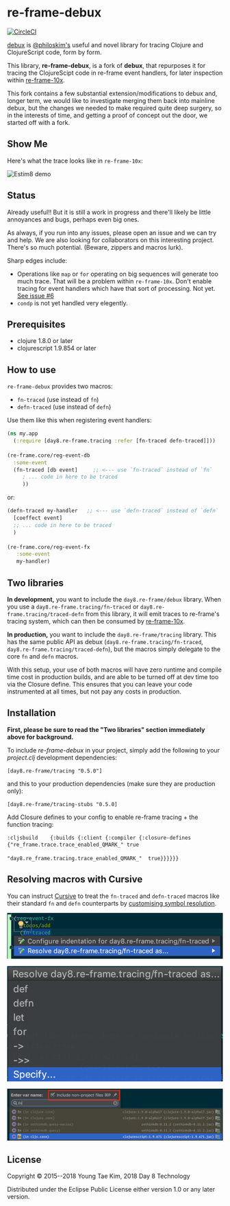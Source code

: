 # re-frame-debux

[![CircleCI](https://circleci.com/gh/Day8/re-frame-debux.svg?style=svg)](https://circleci.com/gh/Day8/re-frame-debux)

[debux](https://github.com/philoskim/debux) is [@philoskim's](https://github.com/philoskim) useful and novel library for tracing Clojure and ClojureScript code, form by form.

This library, **re-frame-debux**, is a fork of **debux**, that repurposes it for tracing the ClojureScipt code in re-frame event handlers, for later inspection within [re-frame-10x](https://github.com/Day8/re-frame-10x). 

This fork contains a few substantial extension/modifications to debux and, longer term, we would like to investigate merging them back into mainline debux, but the changes we needed to make required quite deep surgery, so in the interests of time, and getting a proof of concept out the door, we started off with a fork.

## Show Me

Here's what the trace looks like in `re-frame-10x`:

![Estim8 demo](https://github.com/Day8/re-frame-10x/blob/master/docs/images/estim8-demo.png)


## Status

Already useful!! But it is still a work in progress and there'll likely be little annoyances and bugs, perhaps even big ones.

As always, if you run into any issues, please open an issue and we can try and help. We are also looking for collaborators on this interesting project. There's so much potential. (Beware, zippers and macros lurk). 

Sharp edges include:
  - Operations like `map` or `for` operating on big sequences will generate too much trace.  That will be a problem within `re-frame-10x`. Don't enable tracing for event handlers which have that sort of processing. Not yet. [See issue #6](https://github.com/Day8/re-frame-debux/issues/6)
  - `condp` is not yet handled very elegently. 

## Prerequisites

* clojure 1.8.0 or later
* clojurescript 1.9.854 or later


## How to use

`re-frame-debux` provides two macros: 

* `fn-traced`  (use instead of `fn`)
* `defn-traced`  (use instead of `defn`)

Use them like this when registering event handlers:

```clojure
(ns my.app
  (:require [day8.re-frame.tracing :refer [fn-traced defn-traced]]))

(re-frame.core/reg-event-db 
  :some-event
  (fn-traced [db event]     ;; <--- use `fn-traced` instead of `fn`
     ; ... code in here to be traced
     ))
```

or:

```clojure
(defn-traced my-handler   ;; <--- use `defn-traced` instead of `defn`
  [coeffect event] 
  ;; ... code in here to be traced
  )

(re-frame.core/reg-event-fx 
   :some-event
   my-handler)
```

## Two libraries

**In development,** you want to include the `day8.re-frame/debux` library. When you use a `day8.re-frame.tracing/fn-traced` or `day8.re-frame.tracing/traced-defn` from this library, it will emit traces to re-frame's tracing system, which can then be consumed by [re-frame-10x](https://github.com/Day8/re-frame-10x).

**In production,** you want to include the `day8.re-frame/tracing` library. This has the same public API as debux (`day8.re-frame.tracing/fn-traced`, `day8.re-frame.tracing/traced-defn`), but the macros simply delegate to the core `fn` and `defn` macros.

With this setup, your use of both macros will have zero runtime and compile time cost in production builds, and are able to be turned off at dev time too via the Closure define.  This ensures that you can leave your code instrumented at all times, but not pay any costs in production.

## Installation

**First, please be sure to read the "Two libraries" section immediately above for background.**

To include *re-frame-debux* in your project, simply add the following to your *project.clj* development dependencies:

```
[day8.re-frame/tracing "0.5.0"]
```

and this to your production dependencies (make sure they are production only):

```
[day8.re-frame/tracing-stubs "0.5.0]
```

Add Closure defines to your config to enable re-frame tracing + the function tracing:

```
:cljsbuild    {:builds {:client {:compiler {:closure-defines {"re_frame.trace.trace_enabled_QMARK_" true
                                                              "day8.re_frame.tracing.trace_enabled_QMARK_"  true}}}}}}
```


## Resolving macros with Cursive

You can instruct [Cursive](https://cursive-ide.com) to treat the `fn-traced` and `defn-traced` macros like their standard `fn` and `defn` counterparts by [customising symbol resolution](https://cursive-ide.com/userguide/macros.html).

![Resolve macro as](doc/img/cursive-1.png)

![Specify](doc/img/cursive-2.png)

![Enter var name cljs.core/fn](doc/img/cursive-3.png)


## License
Copyright © 2015--2018 Young Tae Kim, 2018 Day 8 Technology

Distributed under the Eclipse Public License either version 1.0 or any later version.

